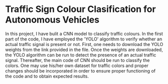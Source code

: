 # Traffic Sign Colour Clasification for Autonomous Vehicles
 In this project, I have bulit a CNN model to classify traffic colours. In the first part of the code, I have employed the 'YOLO' algorithm to verify whether an actual traffic signal is present or not.
First, one needs to download the YOLO weights from the link provided in the file.
Once the weights are downloaded, the YOLO algorithm can be run to detect the presence of an actual traffic signal.
Thereafter, the main code of CNN should be run to classify the colors.
One may use his/her own dataset for traffic colors and proper changes should be incorporated in order to ensure proper functioning of the code and to obtain expected results.
